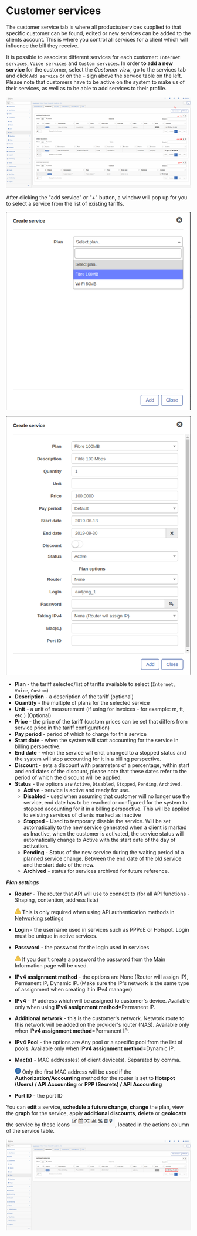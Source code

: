 Customer services
==========
The customer service tab is where all products/services supplied to that specific customer can be found, edited or new services can be added to the clients account. This is where you control all services for a client which will influence the bill they receive.

It is possible to associate different services for each customer: `Internet services`, `Voice services` and `Custom services`.
In order **to add a new service** for the customer, select the *Customer view*, go to the services tab and click `Add service` or on the `+` sign above the service table on the left. Please note that customers have to be active on the system to make us of their services, as well as to be able to add services to their profile.

![Service table](service_table.png)

After clicking the "add service" or "+" button, a window will pop up for you to select a service from the list of existing tariffs.

![Create service 1](create_service.png)

![Create service 2](create_service2.png)


* **Plan** - the tariff selected/list of tariffs available to select (`Internet`, `Voice`, `Custom`)
* **Description** - a description of the tariff (optional)
* **Quantity** - the multiple of plans for the selected service
* **Unit** - a unit of measurement (if using for invoices - for example: m, ft, etc.) (Optional)
* **Price** - the price of the tariff (custom prices can be set that differs from service price in the tariff configuration)
* **Pay period** - period of which to charge for this service
* **Start date** - when the system will start accounting for the service in billing perspective.
* **End date** - when the service will end, changed to a stopped status and the system will stop accounting for it in a billing perspective.
* **Discount** - sets a discount with parameters of a percentage, within start and end dates of the discount, please note that these dates refer to the period of which the discount will be applied.
* **Status** - the options are `Active`, `Disabled`, `Stopped`, `Pending`, `Archived`.
  * **Active** - service is active and ready for use.
  * **Disabled** - used when assuming that customer will no longer use the service,  end date has to be reached or configured for the system to stopped accounting for it in a billing perspective. This will be applied to existing services of clients marked as inactive
  * **Stopped** - Used to temporary disable the service. Will be set automatically  to the new service generated when a client is marked as Inactive, when the customer is activated, the service status will  automatically change to Active with the start date of the day of activation.
  * **Pending** - Status of the new service during the waiting period of a planned service change. Between the end date of the old service and the start date of the new.
  * **Archived** - status for services archived for future reference.


***Plan settings***
* **Router** - The router that API will use to connect to (for all API functions - Shaping, contention, address lists)

  <icon class="image-icon">![Warning](warning.png)</icon> This is only required when using API authentication methods in [Networking settings](networking\routers_settings\routers_settings.md)


* **Login** - the username used in services such as PPPoE or Hotspot. Login must be unique in active services.

* **Password** - the password for the login used in services

  <icon class="image-icon">![Warning](warning.png)</icon> If you don't create a password the password from the Main Information page will be used.

* **IPv4 assignment method** - the options are None (Router will assign IP), Permanent IP, Dynamic IP. (Make sure the IP's network is the same type of assignment when creating it in IPv4 manager)

* **IPv4** - IP address which will be assigned to customer's device. Available only when using **IPv4 assignment method**=Permanent IP.

* **Additional network** - this is the customer's network. Network route to this network will be added on the provider's router (NAS). Available only when **IPv4 assignment method**=Permanent IP.

* **IPv4 Pool** - the options are Any pool or a specific pool from the list of pools. Available only when **IPv4 assignment method**=Dynamic IP.

* **Mac(s)** - MAC address(es) of client device(s). Separated by comma.

  <icon class="image-icon">![Information](information.png)</icon> Only the first MAC address will be used if the **Authorization/Accounting** method for the router is set to **Hotspot (Users) / API Accounting** or **PPP (Secrets) / API Accounting**

* **Port ID** - the port ID


You can **edit** a service, **schedule a future change**, **change** the plan, view the **graph** for the service, apply **additional discounts**, **delete** or **geolocate** the service by these icons <icon class="image-icon">![Services actions](services_actions.png)</icon>, located in the actions column of the service table.

![Actions table](actions_table.png)
